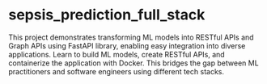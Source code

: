 # sepsis_prediction_full_stack
This project demonstrates transforming ML models into RESTful APIs and Graph APIs using FastAPI library, enabling easy integration into diverse applications. Learn to build ML models, create RESTful APIs, and containerize the application with Docker. This bridges the gap between ML practitioners and software engineers using different tech stacks.
